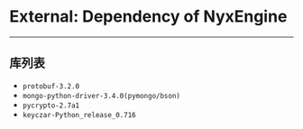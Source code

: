 # **External: Dependency of NyxEngine**
****

## **库列表**
 * `protobuf-3.2.0`
 * `mongo-python-driver-3.4.0(pymongo/bson)`
 * `pycrypto-2.7a1`
 * `keyczar-Python_release_0.716`

